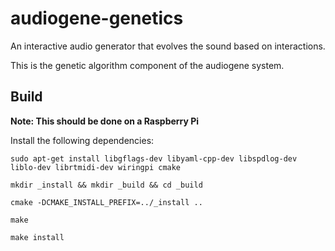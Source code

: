 # audiogene-genetics

An interactive audio generator that evolves the sound based on interactions.

This is the genetic algorithm component of the audiogene system.

## Build

**Note: This should be done on a Raspberry Pi**

Install the following dependencies:

`sudo apt-get install libgflags-dev libyaml-cpp-dev libspdlog-dev liblo-dev librtmidi-dev wiringpi cmake`

`mkdir _install && mkdir _build && cd _build`

`cmake -DCMAKE_INSTALL_PREFIX=../_install ..`

`make`

`make install`

